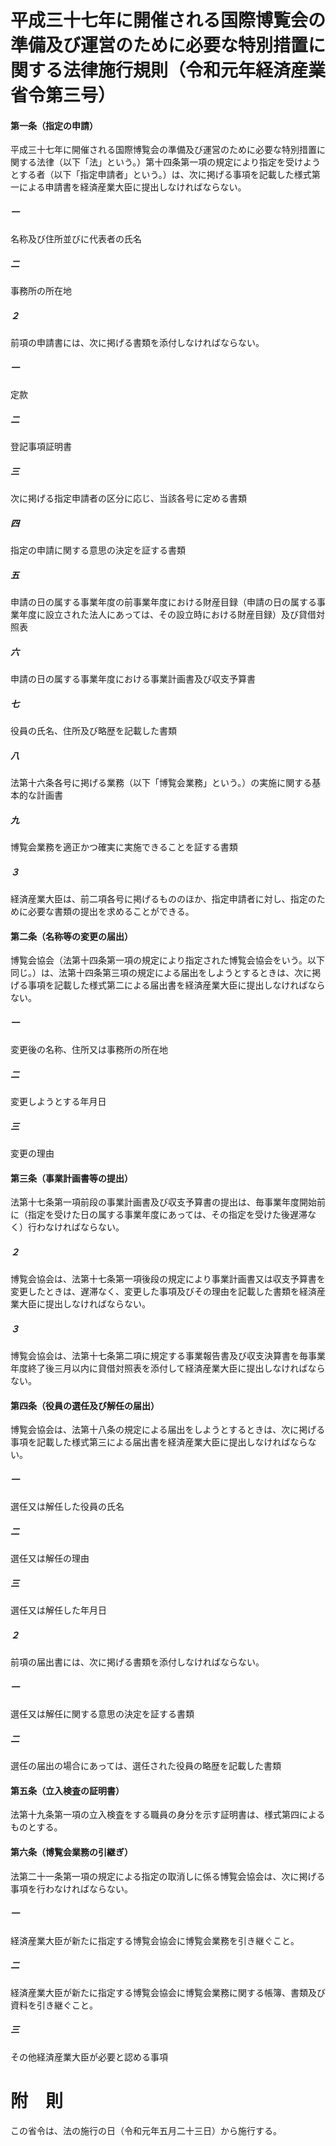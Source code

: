 # 平成三十七年に開催される国際博覧会の準備及び運営のために必要な特別措置に関する法律施行規則（令和元年経済産業省令第三号）
#### 第一条（指定の申請）
平成三十七年に開催される国際博覧会の準備及び運営のために必要な特別措置に関する法律（以下「法」という。）第十四条第一項の規定により指定を受けようとする者（以下「指定申請者」という。）は、次に掲げる事項を記載した様式第一による申請書を経済産業大臣に提出しなければならない。
##### 一
名称及び住所並びに代表者の氏名
##### 二
事務所の所在地
##### ２
前項の申請書には、次に掲げる書類を添付しなければならない。
##### 一
定款
##### 二
登記事項証明書
##### 三
次に掲げる指定申請者の区分に応じ、当該各号に定める書類
##### 四
指定の申請に関する意思の決定を証する書類
##### 五
申請の日の属する事業年度の前事業年度における財産目録（申請の日の属する事業年度に設立された法人にあっては、その設立時における財産目録）及び貸借対照表
##### 六
申請の日の属する事業年度における事業計画書及び収支予算書
##### 七
役員の氏名、住所及び略歴を記載した書類
##### 八
法第十六条各号に掲げる業務（以下「博覧会業務」という。）の実施に関する基本的な計画書
##### 九
博覧会業務を適正かつ確実に実施できることを証する書類
##### ３
経済産業大臣は、前二項各号に掲げるもののほか、指定申請者に対し、指定のために必要な書類の提出を求めることができる。
#### 第二条（名称等の変更の届出）
博覧会協会（法第十四条第一項の規定により指定された博覧会協会をいう。以下同じ。）は、法第十四条第三項の規定による届出をしようとするときは、次に掲げる事項を記載した様式第二による届出書を経済産業大臣に提出しなければならない。
##### 一
変更後の名称、住所又は事務所の所在地
##### 二
変更しようとする年月日
##### 三
変更の理由
#### 第三条（事業計画書等の提出）
法第十七条第一項前段の事業計画書及び収支予算書の提出は、毎事業年度開始前に（指定を受けた日の属する事業年度にあっては、その指定を受けた後遅滞なく）行わなければならない。
##### ２
博覧会協会は、法第十七条第一項後段の規定により事業計画書又は収支予算書を変更したときは、遅滞なく、変更した事項及びその理由を記載した書類を経済産業大臣に提出しなければならない。
##### ３
博覧会協会は、法第十七条第二項に規定する事業報告書及び収支決算書を毎事業年度終了後三月以内に貸借対照表を添付して経済産業大臣に提出しなければならない。
#### 第四条（役員の選任及び解任の届出）
博覧会協会は、法第十八条の規定による届出をしようとするときは、次に掲げる事項を記載した様式第三による届出書を経済産業大臣に提出しなければならない。
##### 一
選任又は解任した役員の氏名
##### 二
選任又は解任の理由
##### 三
選任又は解任した年月日
##### ２
前項の届出書には、次に掲げる書類を添付しなければならない。
##### 一
選任又は解任に関する意思の決定を証する書類
##### 二
選任の届出の場合にあっては、選任された役員の略歴を記載した書類
#### 第五条（立入検査の証明書）
法第十九条第一項の立入検査をする職員の身分を示す証明書は、様式第四によるものとする。
#### 第六条（博覧会業務の引継ぎ）
法第二十一条第一項の規定による指定の取消しに係る博覧会協会は、次に掲げる事項を行わなければならない。
##### 一
経済産業大臣が新たに指定する博覧会協会に博覧会業務を引き継ぐこと。
##### 二
経済産業大臣が新たに指定する博覧会協会に博覧会業務に関する帳簿、書類及び資料を引き継ぐこと。
##### 三
その他経済産業大臣が必要と認める事項
# 附　則
この省令は、法の施行の日（令和元年五月二十三日）から施行する。
